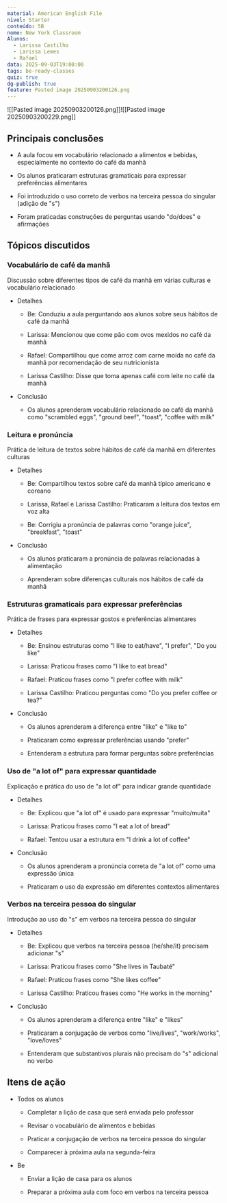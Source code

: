 ```yaml
---
material: American English File
nivel: Starter
conteúdo: 5B
nome: New York Classroom
Alunos:
  - Larissa Castilho
  - Larissa Lemes
  - Rafael
data: 2025-09-03T19:00:00
tags: be-ready-classes
quiz: true
dg-publish: true
feature: Pasted image 20250903200126.png
---
```

![[Pasted image 20250903200126.png]]![[Pasted image 20250903200229.png]]

## Principais conclusões

- A aula focou em vocabulário relacionado a alimentos e bebidas, especialmente no contexto do café da manhã
    
- Os alunos praticaram estruturas gramaticais para expressar preferências alimentares
    
- Foi introduzido o uso correto de verbos na terceira pessoa do singular (adição de "s")
    
- Foram praticadas construções de perguntas usando "do/does" e afirmações
    

## Tópicos discutidos

### Vocabulário de café da manhã

Discussão sobre diferentes tipos de café da manhã em várias culturas e vocabulário relacionado

- Detalhes
    
    - Be: Conduziu a aula perguntando aos alunos sobre seus hábitos de café da manhã
        
    - Larissa: Mencionou que come pão com ovos mexidos no café da manhã
        
    - Rafael: Compartilhou que come arroz com carne moída no café da manhã por recomendação de seu nutricionista
        
    - Larissa Castilho: Disse que toma apenas café com leite no café da manhã
        
- Conclusão
    
    - Os alunos aprenderam vocabulário relacionado ao café da manhã como "scrambled eggs", "ground beef", "toast", "coffee with milk"
        

### Leitura e pronúncia

Prática de leitura de textos sobre hábitos de café da manhã em diferentes culturas

- Detalhes
    
    - Be: Compartilhou textos sobre café da manhã típico americano e coreano
        
    - Larissa, Rafael e Larissa Castilho: Praticaram a leitura dos textos em voz alta
        
    - Be: Corrigiu a pronúncia de palavras como "orange juice", "breakfast", "toast"
        
- Conclusão
    
    - Os alunos praticaram a pronúncia de palavras relacionadas à alimentação
        
    - Aprenderam sobre diferenças culturais nos hábitos de café da manhã
        

### Estruturas gramaticais para expressar preferências

Prática de frases para expressar gostos e preferências alimentares

- Detalhes
    
    - Be: Ensinou estruturas como "I like to eat/have", "I prefer", "Do you like"
        
    - Larissa: Praticou frases como "I like to eat bread"
        
    - Rafael: Praticou frases como "I prefer coffee with milk"
        
    - Larissa Castilho: Praticou perguntas como "Do you prefer coffee or tea?"
        
- Conclusão
    
    - Os alunos aprenderam a diferença entre "like" e "like to"
        
    - Praticaram como expressar preferências usando "prefer"
        
    - Entenderam a estrutura para formar perguntas sobre preferências
        

### Uso de "a lot of" para expressar quantidade

Explicação e prática do uso de "a lot of" para indicar grande quantidade

- Detalhes
    
    - Be: Explicou que "a lot of" é usado para expressar "muito/muita"
        
    - Larissa: Praticou frases como "I eat a lot of bread"
        
    - Rafael: Tentou usar a estrutura em "I drink a lot of coffee"
        
- Conclusão
    
    - Os alunos aprenderam a pronúncia correta de "a lot of" como uma expressão única
        
    - Praticaram o uso da expressão em diferentes contextos alimentares
        

### Verbos na terceira pessoa do singular

Introdução ao uso do "s" em verbos na terceira pessoa do singular

- Detalhes
    
    - Be: Explicou que verbos na terceira pessoa (he/she/it) precisam adicionar "s"
        
    - Larissa: Praticou frases como "She lives in Taubaté"
        
    - Rafael: Praticou frases como "She likes coffee"
        
    - Larissa Castilho: Praticou frases como "He works in the morning"
        
- Conclusão
    
    - Os alunos aprenderam a diferença entre "like" e "likes"
        
    - Praticaram a conjugação de verbos como "live/lives", "work/works", "love/loves"
        
    - Entenderam que substantivos plurais não precisam do "s" adicional no verbo
        

## Itens de ação

- Todos os alunos
    
    - Completar a lição de casa que será enviada pelo professor
        
    - Revisar o vocabulário de alimentos e bebidas
        
    - Praticar a conjugação de verbos na terceira pessoa do singular
        
    - Comparecer à próxima aula na segunda-feira
        
- Be
    
    - Enviar a lição de casa para os alunos
        
    - Preparar a próxima aula com foco em verbos na terceira pessoa